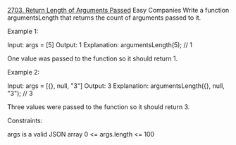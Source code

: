 [2703. Return Length of Arguments Passed](https://leetcode.com/problems/return-length-of-arguments-passed?envType=study-plan-v2&envId=30-days-of-javascript)
Easy
Companies
Write a function argumentsLength that returns the count of arguments passed to it.

Example 1:

Input: args = [5]
Output: 1
Explanation:
argumentsLength(5); // 1

One value was passed to the function so it should return 1.

Example 2:

Input: args = [{}, null, "3"]
Output: 3
Explanation:
argumentsLength({}, null, "3"); // 3

Three values were passed to the function so it should return 3.

Constraints:

args is a valid JSON array
0 <= args.length <= 100
